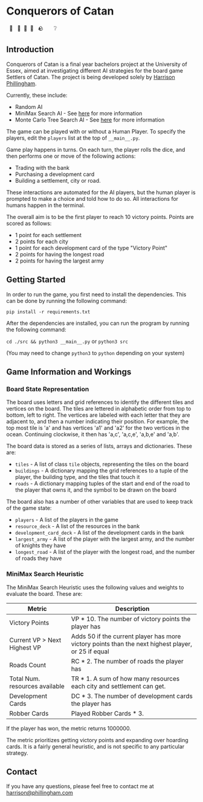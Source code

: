 # Conquerors of Catan

&nbsp; 🌾 &nbsp; 🌲&nbsp; 🐑&nbsp; 🧱 &nbsp; 🪨  &nbsp; &nbsp; &nbsp; ❔

## Introduction

Conquerors of Catan is a final year bachelors project at the University of Essex, aimed at investigating different AI strategies for the board game Settlers of Catan. The project is being developed solely by [Harrison Phillingham](https://harrison.phillingham.com).

Currently, these include:
- Random AI
- MiniMax Search AI - See [here](https://en.wikipedia.org/wiki/Minimax) for more information
- Monte Carlo Tree Search AI - See [here](https://wikipedia.org/wiki/Monte_Carlo_tree_search) for more information

The game can be played with or without a Human Player. To specify the players, edit the `players` list at the top of `__main__.py`.   

Game play happens in turns. On each turn, the player rolls the dice, and then performs one or move of the following actions:
- Trading with the bank
- Purchasing a development card
- Building a settlement, city or road.

These interactions are automated for the AI players, but the human player is prompted to make a choice and told how to do so. All interactions for humans happen in the terminal.

The overall aim is to be the first player to reach 10 victory points. Points are scored as follows:
- 1 point for each settlement
- 2 points for each city
- 1 point for each development card of the type "Victory Point"
- 2 points for having the longest road
- 2 points for having the largest army

## Getting Started

In order to run the game, you first need to install the dependencies. This can be done by running the following command:

```pip install -r requirements.txt```

After the dependencies are installed, you can run the program by running the following command:

```cd ./src && python3 __main__.py``` or ```python3 src```  
   
(You may need to change `python3` to `python` depending on your system)

## Game Information and Workings

### Board State Representation

The board uses letters and grid references to identify the different tiles and vertices on the board. The tiles are lettered in alphabetic order from top to bottom, left to right. The vertices are labeled with each letter that they are adjacent to, and then a number indicating their position. For example, the top most tile is 'a' and has vertices 'a1' and 'a2' for the two vertices in the ocean. Continuing clockwise, it then has 'a,c', 'a,c,e', 'a,b,e' and 'a,b'.  

The board data is stored as a series of lists, arrays and dictionaries. These are:
- `tiles` - A list of class `tile` objects, representing the tiles on the board
- `buildings` - A dictionary mapping the grid references to a tuple of the player, the building type, and the tiles that touch it
- `roads` - A dictionary mapping tuples of the start and end of the road to the player that owns it, and the symbol to be drawn on the board

The board also has a number of other variables that are used to keep track of the game state:
- `players` - A list of the players in the game
- `resource_deck` - A list of the resources in the bank
- `development_card_deck` - A list of the development cards in the bank
- `largest_army` - A list of the player with the largest army, and the number of knights they have
- `longest_road` - A list of the player with the longest road, and the number of roads they have


### MiniMax Search Heuristic

The MiniMax Search Heuristic uses the following values and weights to evaluate the board. These are:  

| Metric                         | Description                                                                                        |
|--------------------------------|----------------------------------------------------------------------------------------------------|
| Victory Points                 | VP * 10. The number of victory points the player has                                               |
| Current VP > Next Highest VP   | Adds 50 if the current player has more victory points than the next highest player, or 25 if equal |
| Roads Count                    | RC * 2. The number of roads the player has                                                         |
| Total Num. resources available | TR * 1. A sum of how many resources each city and settlement can get.                              |
| Development Cards              | DC * 3. The number of development cards the player has                                             |
| Robber Cards                   | Played Robber Cards * 3.                                                                           |
If the player has won, the metric returns 1000000.

The metric prioritizes getting victory points and expanding over hoarding cards. It is a fairly general heuristic, and is not specific to any particular strategy.

## Contact

If you have any questions, please feel free to contact me at [harrison@phillingham.com](mailto:harrison@phillingham.com)
